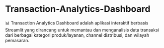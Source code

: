# Transaction-Analytics-Dashboard
📊 Transaction Analytics Dashboard adalah aplikasi interaktif berbasis Streamlit yang dirancang untuk memantau dan menganalisis data transaksi dari berbagai kategori produk/layanan, channel distribusi, dan wilayah pemasaran.
